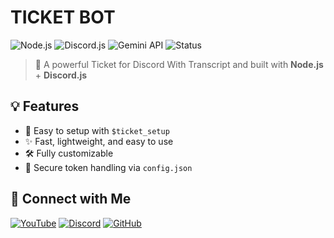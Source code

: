 # TICKET BOT

![Node.js](https://img.shields.io/badge/Language-Node.js-green?logo=node.js&logoColor=white)
![Discord.js](https://img.shields.io/badge/Library-Discord.js-5865F2?logo=discord&logoColor=white)
![Gemini API](https://img.shields.io/badge/AI-Gemini%20API-ff6f00?logo=google&logoColor=white)
![Status](https://img.shields.io/badge/Status-Active-brightgreen)

> 🎫 A powerful Ticket for Discord With Transcript and built with **Node.js** + **Discord.js**


## 💡 Features

- 💬 Easy to setup with `$ticket_setup`
- ✨ Fast, lightweight, and easy to use
- 🛠️ Fully customizable
- 🔐 Secure token handling via `config.json`

## 🔗 Connect with Me

[![YouTube](https://img.shields.io/badge/YouTube-Subscribe-red?logo=youtube&logoColor=white)](https://youtube.com/@ANIK124BD)
[![Discord](https://img.shields.io/badge/Join-Discord-5865F2?logo=discord&logoColor=white)](https://discord.com/invite/5NnVd5MBPz)
[![GitHub](https://img.shields.io/badge/GitHub-ANIK124BD-black?logo=github)](https://github.com/ANIK124BDYT)
